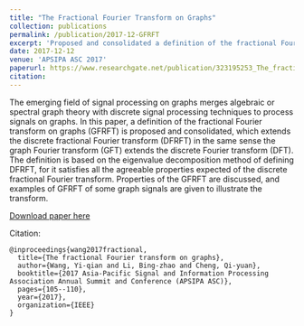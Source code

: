 ```yaml
---
title: "The Fractional Fourier Transform on Graphs"
collection: publications
permalink: /publication/2017-12-GFRFT
excerpt: 'Proposed and consolidated a definition of the fractional Fourier transform on graphs (GFRFT).'
date: 2017-12-12
venue: 'APSIPA ASC 2017'
paperurl: https://www.researchgate.net/publication/323195253_The_fractional_Fourier_transform_on_graphs
citation: 
---
```

The emerging field of signal processing on graphs merges algebraic or spectral graph theory with discrete signal processing techniques to process signals on graphs. In this paper, a definition of the fractional Fourier transform on graphs (GFRFT) is proposed and consolidated, which extends the discrete fractional Fourier transform (DFRFT) in the same sense the graph Fourier transform (GFT) extends the discrete Fourier transform (DFT). The definition is based on the eigenvalue decomposition method of defining DFRFT, for it satisfies all the agreeable properties expected of the discrete fractional Fourier transform. Properties of the GFRFT are discussed, and examples of GFRFT of some graph signals are given to illustrate the transform.

[Download paper here](https://www.researchgate.net/publication/323195253_The_fractional_Fourier_transform_on_graphs)

Citation: 
```
@inproceedings{wang2017fractional,
  title={The fractional Fourier transform on graphs},
  author={Wang, Yi-qian and Li, Bing-zhao and Cheng, Qi-yuan},
  booktitle={2017 Asia-Pacific Signal and Information Processing Association Annual Summit and Conference (APSIPA ASC)},
  pages={105--110},
  year={2017},
  organization={IEEE}
}
```